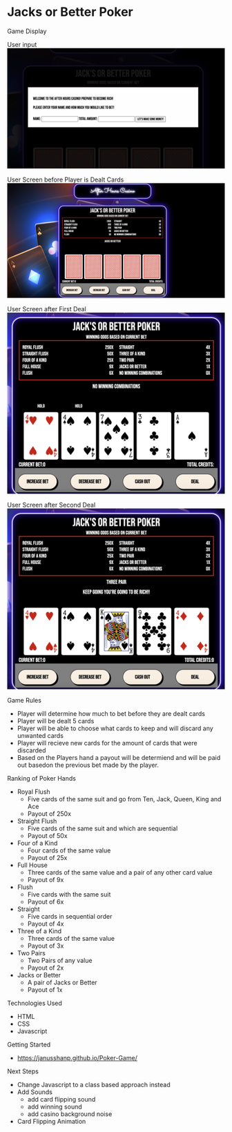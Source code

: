 # Jacks or Better Poker

Game Display

User input
<img src= "/images/User_Input.png">

User Screen before Player is Dealt Cards
<img src= "/images/Game.png">

User Screen after First Deal
<img src= "/images/First Deal.png">

User Screen after Second Deal
<img src= "/images/Final Deal.png">


Game Rules
- Player will determine how much to bet before they are dealt cards
- Player will be dealt 5 cards 
- Player will be able to choose what cards to keep and will discard any unwanted cards
- Player will recieve new cards for the amount of cards that were discarded
- Based on the Players hand a payout will be determiend and will be paid out basedon the previous bet made by the player. 


Ranking of Poker Hands
- Royal Flush
    - Five cards of the same suit and go from Ten, Jack, Queen, King and Ace
    - Payout of 250x
- Straight Flush
    - Five cards of the same suit and which are sequential 
    - Payout of 50x
- Four of a Kind
    - Four cards of the same value
    - Payout of 25x
- Full House
    - Three cards of the same value and a pair of any other card value
    - Payout of 9x
- Flush
    - Five cards with the same suit
    - Payout of 6x
- Straight
    - Five cards in sequential order 
    - Payout of 4x
- Three of a Kind
    - Three cards of the same value
    - Payout of 3x
- Two Pairs
    - Two Pairs of any value
    - Payout of 2x
- Jacks or Better 
    - A pair of Jacks or Better
    - Payout of 1x 

Technologies Used
- HTML
- CSS
- Javascript 

Getting Started
- https://janusshanp.github.io/Poker-Game/

Next Steps 
- Change Javascript to a class based approach instead
- Add Sounds 
    - add card flipping sound
    - add winning sound 
    - add casino background noise
- Card Flipping Animation 



